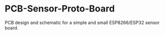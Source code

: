# PCB-Sensor-Proto-Board
PCB design and schematic for a simple and small ESP8266/ESP32 sensor board. 

